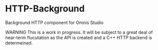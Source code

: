 HTTP-Background
===============

Background HTTP component for Omnis Studio

*WARNING* This is a work in progress.  It will be subject to a great deal of near-term flucutation as the API is created and a C++ HTTP backend is determeined.
